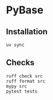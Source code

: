 # PyBase

## Installation

```shell
uv sync
```

## Checks

```shell
ruff check src
ruff format src
mypy src
pytest tests
```

